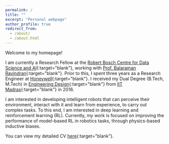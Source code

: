 ```yaml
---
permalink: /
title: ""
excerpt: "Personal webpage"
author_profile: true
redirect_from: 
  - /about/
  - /about.html
---
```

Welcome to my homepage!

I am currently a Research Fellow at the [Robert Bosch Centre for Data Science and AI](https://rbcdsai.iitm.ac.in/){:target="blank"}, working with [Prof. Balaraman Ravindran](https://www.cse.iitm.ac.in/~ravi/){:target="blank"}. Prior to this, I spent three years as a Research Engineer at [Honeywell](https://www.honeywell.com){:target="blank"}. I received my Dual Degree (B.Tech, M.Tech) in [Engineering Design](https://ed.iitm.ac.in){:target="blank"} from [IIT Madras](https://www.iitm.ac.in/){:target="blank"} in 2016.

I am interested in developing intelligent robots that can perceive their environment, interact with it and learn from experience, to carry out complex tasks. To this end, I am interested in deep learning and reinforcement learning (RL). Currently, my work is focused on improving the performance of model-based RL in robotics tasks, through physics-based inductive biases.

You can view my detailed CV [here](https://adi3e08.github.io/files/CV_Adithya_Ramesh.pdf){:target="blank"}.
